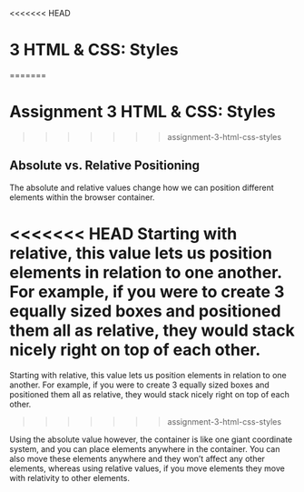 <<<<<<< HEAD
# 3 HTML & CSS: Styles
=======
# Assignment 3 HTML & CSS: Styles
>>>>>>> assignment-3-html-css-styles
## Absolute vs. Relative Positioning

The absolute and relative values change how we can position different elements within the browser container. 

<<<<<<< HEAD
Starting with relative, this value lets us position elements in relation to one another. For example, if you were to create 3 equally sized boxes and positioned them all as relative, they would stack nicely right on top of each other.
=======
Starting with relative, this value lets us position elements in relation to one another. For example, if you were to create 3 equally sized boxes and positioned them all as relative, they would stack nicely right on top of each other. 
>>>>>>> assignment-3-html-css-styles

Using the absolute value however, the container is like one giant coordinate system, and you can place elements anywhere in the container. You can also move these elements anywhere and they won’t affect any other elements, whereas using relative values, if you move elements they move with relativity to other elements.
